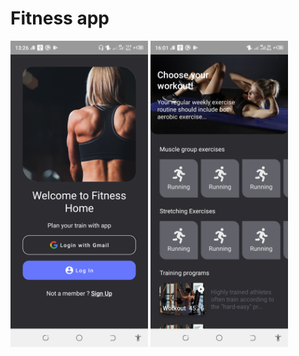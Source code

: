 # Fitness app

<img src="screenshots/welcome.png" width="220" alt="Welcome screen">
<img src="screenshots/home.png" width="220" alt="Home screen">